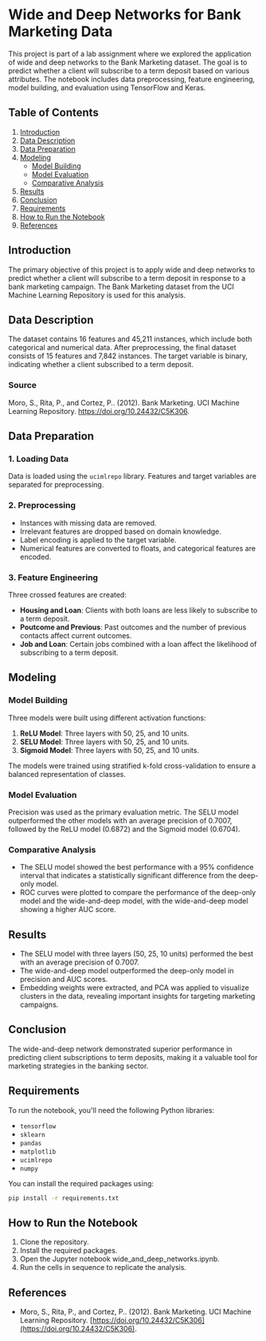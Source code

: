 # Wide and Deep Networks for Bank Marketing Data

This project is part of a lab assignment where we explored the application of wide and deep networks to the Bank Marketing dataset. The goal is to predict whether a client will subscribe to a term deposit based on various attributes. The notebook includes data preprocessing, feature engineering, model building, and evaluation using TensorFlow and Keras.

## Table of Contents

1. [Introduction](#introduction)
2. [Data Description](#data-description)
3. [Data Preparation](#data-preparation)
4. [Modeling](#modeling)
   - [Model Building](#model-building)
   - [Model Evaluation](#model-evaluation)
   - [Comparative Analysis](#comparative-analysis)
5. [Results](#results)
6. [Conclusion](#conclusion)
7. [Requirements](#requirements)
8. [How to Run the Notebook](#how-to-run-the-notebook)
9. [References](#references)

## Introduction

The primary objective of this project is to apply wide and deep networks to predict whether a client will subscribe to a term deposit in response to a bank marketing campaign. The Bank Marketing dataset from the UCI Machine Learning Repository is used for this analysis.

## Data Description

The dataset contains 16 features and 45,211 instances, which include both categorical and numerical data. After preprocessing, the final dataset consists of 15 features and 7,842 instances. The target variable is binary, indicating whether a client subscribed to a term deposit.

### Source

Moro, S., Rita, P., and Cortez, P.. (2012). Bank Marketing. UCI Machine Learning Repository. https://doi.org/10.24432/C5K306.

## Data Preparation

### 1. Loading Data

Data is loaded using the `ucimlrepo` library. Features and target variables are separated for preprocessing.

### 2. Preprocessing

- Instances with missing data are removed.
- Irrelevant features are dropped based on domain knowledge.
- Label encoding is applied to the target variable.
- Numerical features are converted to floats, and categorical features are encoded.

### 3. Feature Engineering

Three crossed features are created:

- **Housing and Loan**: Clients with both loans are less likely to subscribe to a term deposit.
- **Poutcome and Previous**: Past outcomes and the number of previous contacts affect current outcomes.
- **Job and Loan**: Certain jobs combined with a loan affect the likelihood of subscribing to a term deposit.

## Modeling

### Model Building

Three models were built using different activation functions:

1. **ReLU Model**: Three layers with 50, 25, and 10 units.
2. **SELU Model**: Three layers with 50, 25, and 10 units.
3. **Sigmoid Model**: Three layers with 50, 25, and 10 units.

The models were trained using stratified k-fold cross-validation to ensure a balanced representation of classes.

### Model Evaluation

Precision was used as the primary evaluation metric. The SELU model outperformed the other models with an average precision of 0.7007, followed by the ReLU model (0.6872) and the Sigmoid model (0.6704).

### Comparative Analysis

- The SELU model showed the best performance with a 95% confidence interval that indicates a statistically significant difference from the deep-only model.
- ROC curves were plotted to compare the performance of the deep-only model and the wide-and-deep model, with the wide-and-deep model showing a higher AUC score.

## Results

- The SELU model with three layers (50, 25, 10 units) performed the best with an average precision of 0.7007.
- The wide-and-deep model outperformed the deep-only model in precision and AUC scores.
- Embedding weights were extracted, and PCA was applied to visualize clusters in the data, revealing important insights for targeting marketing campaigns.

## Conclusion

The wide-and-deep network demonstrated superior performance in predicting client subscriptions to term deposits, making it a valuable tool for marketing strategies in the banking sector.

## Requirements

To run the notebook, you'll need the following Python libraries:

- `tensorflow`
- `sklearn`
- `pandas`
- `matplotlib`
- `ucimlrepo`
- `numpy`

You can install the required packages using:

```bash
pip install -r requirements.txt
```

## How to Run the Notebook

1. Clone the repository.
2. Install the required packages.
3. Open the Jupyter notebook wide_and_deep_networks.ipynb.
4. Run the cells in sequence to replicate the analysis.

## References

- Moro, S., Rita, P., and Cortez, P.. (2012). Bank Marketing. UCI Machine Learning Repository. [https://doi.org/10.24432/C5K306](https://doi.org/10.24432/C5K306).
